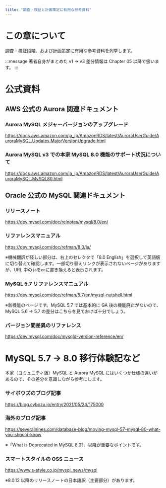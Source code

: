 ```yaml
---
title: "調査・検証と計画策定に有用な参考資料"
---
```

# この章について

調査・検証段階、および計画策定に有用な参考資料を列挙します。

:::message
著者自身がまとめた v1 → v3 差分情報は Chapter 05 以降で扱います。
:::

# 公式資料

## AWS 公式の Aurora 関連ドキュメント

### Aurora MySQL メジャーバージョンのアップグレード

https://docs.aws.amazon.com/ja_jp/AmazonRDS/latest/AuroraUserGuide/AuroraMySQL.Updates.MajorVersionUpgrade.html

### Aurora MySQL v3 での本家 MySQL 8.0 機能のサポート状況について

https://docs.aws.amazon.com/ja_jp/AmazonRDS/latest/AuroraUserGuide/AuroraMySQL.MySQL80.html

## Oracle 公式の MySQL 関連ドキュメント

### リリースノート

https://dev.mysql.com/doc/relnotes/mysql/8.0/en/

### リファレンスマニュアル

https://dev.mysql.com/doc/refman/8.0/ja/

※機械翻訳が怪しい部分は、右上のセレクタで「8.0 English」を選択して英語版に切り替えて確認します。一部切り替えリンクが表示されないページがありますが、URL 中の`ja`を`en`に書き換えると表示されます。

### MySQL 5.7 リファレンスマニュアル

https://dev.mysql.com/doc/refman/5.7/en/mysql-nutshell.html

※新機能のページです。MySQL 5.7 では基本的に GA 後の機能廃止がないので、MySQL 5.6 → 5.7 の差分はこちらを見ておけば十分でしょう。

### バージョン間差異のリファレンス

https://dev.mysql.com/doc/mysqld-version-reference/en/

# MySQL 5.7 → 8.0 移行体験記など

本家（コミュニティ版）MySQL と Aurora MySQL にはいくつか仕様の違いがあるので、その差分を意識しながら参考にします。

### サイボウズのブログ記事

https://blog.cybozu.io/entry/2021/05/24/175000

### 海外のブログ記事

https://severalnines.com/database-blog/moving-mysql-57-mysql-80-what-you-should-know

※「What is Deprecated in MySQL 8.0?」以降が重要なポイントです。

### スマートスタイルの OSS ニュース

https://www.s-style.co.jp/mysql_news/mysql

※8.0.12 以降のリリースノートの日本語訳（主要部分）があります。